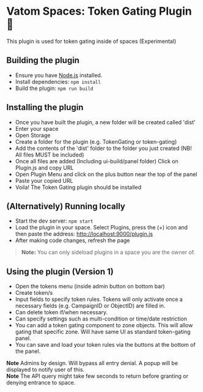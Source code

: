 # Vatom Spaces: Token Gating Plugin 🔌

This plugin is used for token gating inside of spaces (Experimental)

## Building the plugin
- Ensure you have [Node.js](https://nodejs.org) installed.
- Install dependencies: `npm install`
- Build the plugin: `npm run build`

## Installing the plugin
- Once you have built the plugin, a new folder will be created called 'dist'
- Enter your space
- Open Storage
- Create a folder for the plugin (e.g. TokenGating or token-gating)
- Add the contents of the 'dist' folder to the folder you just created (NB! All files MUST be included)
- Once all files are added (Including ui-build/panel folder) Click on Plugin.js and copy URL
- Open Plugin Menu and click on the plus button near the top of the panel
- Paste your copied URL
- Voila! The Token Gating plugin should be installed

## (Alternatively) Running locally
- Start the dev server: `npm start`
- Load the plugin in your space. Select Plugins, press the (+) icon and then paste the address: [http://localhost:9000/plugin.js](http://localhost:9000/plugin.js)
- After making code changes, refresh the page

> **Note:** You can only sideload plugins in a space you are the owner of.

## Using the plugin (Version 1)
- Open the tokens menu (inside admin button on bottom bar)
- Create token/s
- Input fields to specify token rules. Tokens will only activate once a necessary fields (e.g. CampaignID or ObjectID) are filled in.
- Can delete token if/when necessary.
- Can specify settings such as multi-condition or time/date restriction
- You can add a token gating component to zone objects. This will allow gating that specific zone. Will have same UI as standard token-gating panel.
- You can save and load your token rules via the buttons at the bottom of the panel.

**Note** Admins by design. Will bypass all entry denial. A popup will be displayed to notify user of this. <br />
**Note** The API query might take few seconds to return before granting or denying entrance to space.